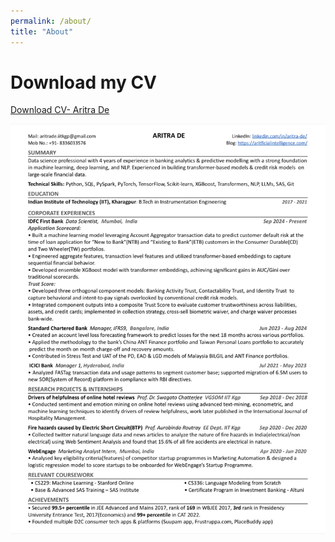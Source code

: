 ```yaml
---
permalink: /about/
title: "About"
---
```


# Download my CV
[Download CV- Aritra De](/assets/images/Aritra_De_CV_290825.pdf)


![Resume](/assets/images/Aritra_De_CV.webp)

